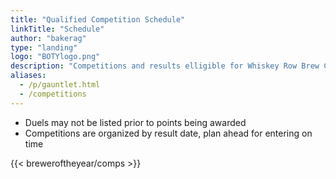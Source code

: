 ```yaml
---
title: "Qualified Competition Schedule"
linkTitle: "Schedule"
author: "bakerag"
type: "landing"
logo: "BOTYlogo.png"
description: "Competitions and results elligible for Whiskey Row Brew Club's Brewer of the Year points"
aliases:
  - /p/gauntlet.html
  - /competitions
---
```


* Duels may not be listed prior to points being awarded
* Competitions are organized by result date, plan ahead for entering on time

{{< breweroftheyear/comps >}}
